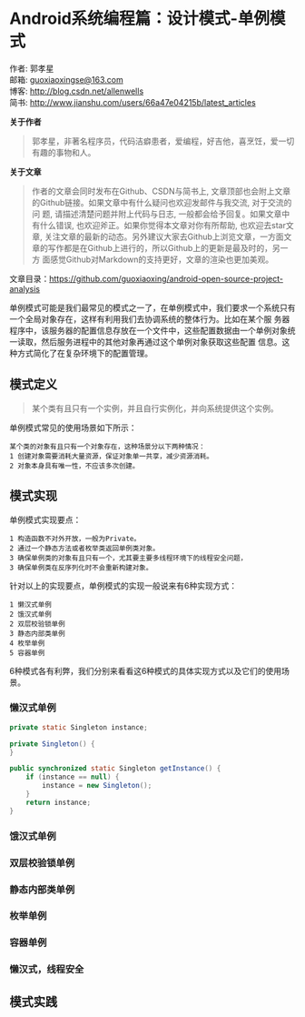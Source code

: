 # Android系统编程篇：设计模式-单例模式

作者: 郭孝星  
邮箱: guoxiaoxingse@163.com  
博客: http://blog.csdn.net/allenwells   
简书: http://www.jianshu.com/users/66a47e04215b/latest_articles  

**关于作者**

>郭孝星，非著名程序员，代码洁癖患者，爱编程，好吉他，喜烹饪，爱一切有趣的事物和人。

**关于文章**

>作者的文章会同时发布在Github、CSDN与简书上, 文章顶部也会附上文章的Github链接。如果文章中有什么疑问也欢迎发邮件与我交流, 对于交流的问
题, 请描述清楚问题并附上代码与日志, 一般都会给予回复。如果文章中有什么错误, 也欢迎斧正。如果你觉得本文章对你有所帮助, 也欢迎去star文
章, 关注文章的最新的动态。另外建议大家去Github上浏览文章，一方面文章的写作都是在Github上进行的，所以Github上的更新是最及时的，另一方
面感觉Github对Markdown的支持更好，文章的渲染也更加美观。

文章目录：https://github.com/guoxiaoxing/android-open-source-project-analysis

单例模式可能是我们最常见的模式之一了，在单例模式中，我们要求一个系统只有一个全局对象存在，这样有利用我们去协调系统的整体行为。比如在某个服
务器程序中，该服务器的配置信息存放在一个文件中，这些配置数据由一个单例对象统一读取，然后服务进程中的其他对象再通过这个单例对象获取这些配置
信息。这种方式简化了在复杂环境下的配置管理。


## 模式定义

> 某个类有且只有一个实例，并且自行实例化，并向系统提供这个实例。


单例模式常见的使用场景如下所示：

```
某个类的对象有且只有一个对象存在，这种场景分以下两种情况：
1 创建对象需要消耗大量资源，保证对象单一共享，减少资源消耗。
2 对象本身具有唯一性，不应该多次创建。
```

## 模式实现

单例模式实现要点：

```
1 构造函数不对外开放，一般为Private。
2 通过一个静态方法或者枚举类返回单例类对象。
3 确保单例类的对象有且只有一个，尤其要主要多线程环境下的线程安全问题，
3 确保单例类在反序列化时不会重新构建对象。
```

针对以上的实现要点，单例模式的实现一般说来有6种实现方式：

```
1 懒汉式单例
2 饿汉式单例
2 双层校验锁单例
3 静态内部类单例
4 枚举单例
5 容器单例
```

6种模式各有利弊，我们分别来看看这6种模式的具体实现方式以及它们的使用场景。


### 懒汉式单例

```java
private static Singleton instance;

private Singleton() {
}

public synchronized static Singleton getInstance() {
    if (instance == null) {
        instance = new Singleton();
    }
    return instance;
}
```


### 饿汉式单例

### 双层校验锁单例

### 静态内部类单例

### 枚举单例

### 容器单例

### 懒汉式，线程安全


## 模式实践